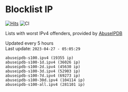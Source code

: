 # Blocklist IP

[![Hits](https://hits.seeyoufarm.com/api/count/incr/badge.svg?url=https%3A%2F%2Fgithub.com%2Fborestad%2Fblocklist-ip%2F&count_bg=%2379C83D&title_bg=%23555555&icon=&icon_color=%23E7E7E7&title=hits&edge_flat=false)](https://hits.seeyoufarm.com)  ![CI](https://img.shields.io/github/workflow/status/borestad/blocklist-ip/CI?style=flat-square)

Lists with worst IPv4 offenders, provided by [AbuseIPDB](https://www.abuseipdb.com/)

<!-- FOOTER-PLACEHOLDER -->
Updated every 5 hours<br>
Last update: `2023-04-27 - 05:05:29`
```
abuseipdb-s100.ipv4 (19355 ip)
abuseipdb-s100-1d.ipv4 (36026 ip)
abuseipdb-s100-2d.ipv4 (45630 ip)
abuseipdb-s100-3d.ipv4 (52903 ip)
abuseipdb-s100-7d.ipv4 (69273 ip)
abuseipdb-s100-30d.ipv4 (104114 ip)
abuseipdb-s100-all.ipv4 (281101 ip)
```
